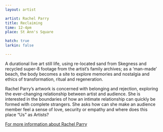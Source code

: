 ```yaml
---
layout: artist

artist: Rachel Parry
title: Reclaiming
time: 12-4pm
place: St Ann's Square

hatch: true
larkin: false

---
```


A durational live art still life, using re-located sand from Skegness and recycled super-8 footage from the artist’s family archives; as a ‘man-made’ beach, the body becomes a site to explore memories and nostalgia and ethics of transformation, ritual and regeneration.    
Rachel Parry’s artwork is concerned with belonging and rejection, exploring the ever-changing relationship between artist and audience. She is interested in the boundaries of how an intimate relationship can quickly be formed with complete strangers. She asks how can she make an audience member feel a sense of love, security or empathy and where does this place “Us” as Artists?    
[For more information about Rachel Parry](http://contemporaryperformance.org/profile/RachelParry)